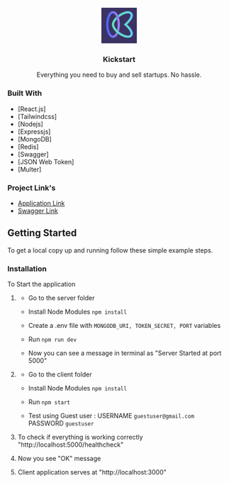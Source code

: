 <div id="top"></div>




<!-- PROJECT LOGO -->
<br />
<div align="center">

  <img src="./client/public/klogo.jpeg" alt="Logo" width="80" height="80">
  

  <h3 align="center">Kickstart</h3>

  <p align="center">
    Everything you need to buy and sell startups.
No hassle.
   
</div>




### Built With

* [React.js]
* [Tailwindcss]
* [Nodejs]
* [Expressjs]
* [MongoDB]
* [Redis]
* [Swagger]
* [JSON Web Token]
* [Multer]


### Project Link's

* [Application Link](https://kickstart-client.vercel.app/)
* [Swagger Link](https://kickstart-server.vercel.app/apidocs/)

<!-- GETTING STARTED -->
## Getting Started

To get a local copy up and running follow these simple example steps.

### Installation

To Start the application

1.  * Go to the server folder
    * Install Node Modules
`npm install`
    * Create a .env file with `MONGODB_URI, TOKEN_SECRET, PORT` variables

    * Run `npm run dev`
    * Now you can see a message in terminal as "Server Started at port 5000"
    
2.  * Go to the client folder
    * Install Node Modules
`npm install`
    * Run `npm start`

    * Test using Guest user : USERNAME `guestuser@gmail.com` PASSWORD `guestuser`
3. To check if everything is working correctly "http://localhost:5000/healthcheck"

4. Now you see "OK" message 
5. Client application serves at "http://localhost:3000"

